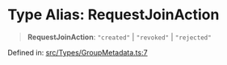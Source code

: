 # Type Alias: RequestJoinAction

> **RequestJoinAction**: `"created"` \| `"revoked"` \| `"rejected"`

Defined in: [src/Types/GroupMetadata.ts:7](https://github.com/Fokusdotid/Baileys/blob/c0c23ce3104b65dfcc64246c9ee8a49ef38993b5/src/Types/GroupMetadata.ts#L7)
